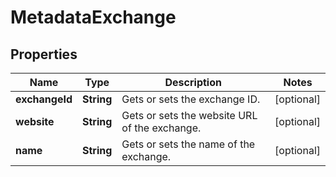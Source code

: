 

# MetadataExchange

## Properties

Name | Type | Description | Notes
------------ | ------------- | ------------- | -------------
**exchangeId** | **String** | Gets or sets the exchange ID. |  [optional]
**website** | **String** | Gets or sets the website URL of the exchange. |  [optional]
**name** | **String** | Gets or sets the name of the exchange. |  [optional]




